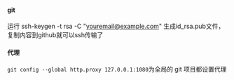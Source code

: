 #### git

运行 ssh-keygen -t rsa -C "youremail@example.com"  生成id_rsa.pub文件，复制内容到github就可以ssh传输了

#### 代理

`git config --global http.proxy 127.0.0.1:1080`为全局的 git 项目都设置代理